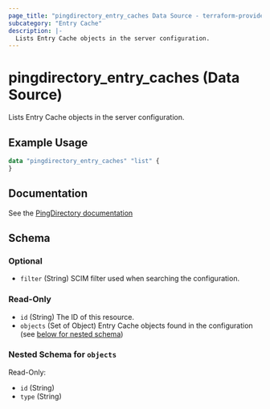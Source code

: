 ```yaml
---
page_title: "pingdirectory_entry_caches Data Source - terraform-provider-pingdirectory"
subcategory: "Entry Cache"
description: |-
  Lists Entry Cache objects in the server configuration.
---
```


# pingdirectory_entry_caches (Data Source)

Lists Entry Cache objects in the server configuration.

## Example Usage

```terraform
data "pingdirectory_entry_caches" "list" {
}
```

## Documentation
See the [PingDirectory documentation](https://docs.pingidentity.com/r/en-us/pingdirectory-93/pd_ds_enable_entry_cache)

<!-- schema generated by tfplugindocs -->
## Schema

### Optional

- `filter` (String) SCIM filter used when searching the configuration.

### Read-Only

- `id` (String) The ID of this resource.
- `objects` (Set of Object) Entry Cache objects found in the configuration (see [below for nested schema](#nestedatt--objects))

<a id="nestedatt--objects"></a>
### Nested Schema for `objects`

Read-Only:

- `id` (String)
- `type` (String)

